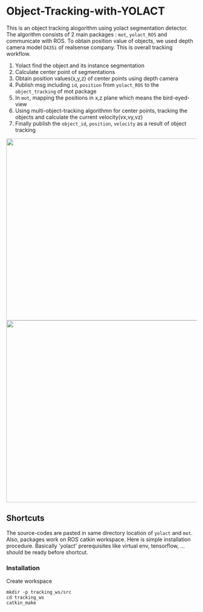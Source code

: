# Object-Tracking-with-YOLACT
This is an object tracking alogorithm using yolact segmentation detector. The algorithm consists of 2 main packages : `mot`, `yolact_ROS` and communicate with ROS. To obtain position value of objects, we used depth camera model `D435i` of realsense company. This is overall tracking workflow.
1. Yolact find the object and its instance segmentation
2. Calculate center point of segmentations
3. Obtain position values(x,y,z) of center points using depth camera
4. Publish msg including `id`, `position` from `yolact_ROS` to the `object_tracking` of mot package
5. In `mot`, mapping the positions in x,z plane which means the bird-eyed-view
6. Using multi-object-tracking algorithmn for center points, tracking the objects and calculate the current velocity(vx,vy,vz)
7. Finally publish the `object_id`, `position`, `velocity` as a result of object tracking 

<img src = "https://user-images.githubusercontent.com/78340346/170453499-066a6601-f690-4bc3-9a71-6debc8962c33.png" width=640 height=480> 
<img src = "https://user-images.githubusercontent.com/78340346/170453504-63f05509-4b74-4953-b5af-d9297a352fd4.png" width=640 height=480>

## Shortcuts
The source-codes are pasted in same directory location of `yolact` and `mot`. Also, packages work on ROS catkin workspace. Here is simple installation procedure. Basically 'yolact' prerequisites like virtual env, tensorflow, ... should be ready before shortcut.
### Installation
Create workspace
```
mkdir -p tracking_ws/src
cd tracking_ws
catkin_make
```
